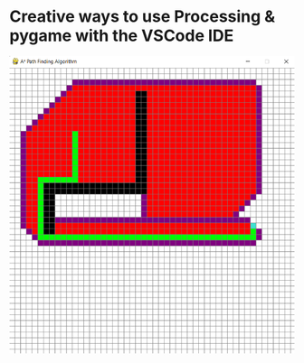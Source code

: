 # Creative ways to use Processing & pygame with the VSCode IDE
<img align="center" alt="Execution" width="1000" src="Execution.png">
